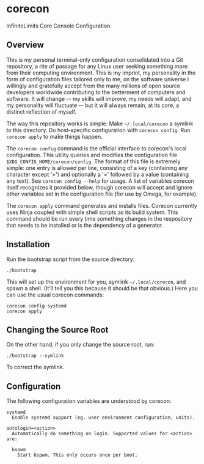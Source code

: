 # corecon

InfiniteLimits Core Console Configuration

## Overview

This is my personal terminal-only configuration consolidated into a Git
repository, a rite of passage for any Linux user seeking something more from
their computing environment. This is my imprint, my personality in the form of
configuration files tailored only to me, on the software universe I willingly
and gratefully accept from the many millions of open source developers worldwide
contributing to the betterment of computers and software. It will change -- my
skills will improve, my needs will adapt, and my personality will fluctuate --
but it will always remain, at its core, a distinct reflection of myself.

The way this repository works is simple: Make `~/.local/corecon` a symlink to
this directory. Do host-specific configuration with `corecon config`. Run
`corecon apply` to make things happen.

The `corecon config` command is the official interface to corecon's local
configuration. This utility queries and modifies the configuration file
`$XDG_CONFIG_HOME/corecon/config`. The format of this file is extremely simple:
one entry is allowed per line, consisting of a key (containing any character
except '=') and optionally a '=' followed by a value (containing any text). See
`corecon config --help` for usage. A list of variables corecon itself recognizes
it provided below, though corecon will accept and ignore other variables set in
the configuration file (for use by Omega, for example).

The `corecon apply` command generates and installs files. Corecon currently uses
Ninja coupled with simple shell scripts as its build system. This command should
be run every time something changes in the respository that needs to be
installed or is the dependency of a generator.

## Installation

Run the bootstrap script from the source directory:

    ./bootstrap

This will set up the environment for you, symlink `~/.local/corecon`, and spawn
a shell. (It'll tell you this because it should be that obvious.) Here you can
use the usual corecon commands:

    corecon config systemd
    corecon apply

## Changing the Source Root

On the other hand, if you only change the source root, run:

    ./bootstrap --symlink

To correct the symlink.

## Configuration

The following configuration variables are understood by corecon:

    systemd
      Enable systemd support (eg. user environment configuration, units).

    autologin=<action>
      Automatically do something on login. Supported values for <action> are:

      bspwm
        Start bspwm. This only occurs once per boot.
